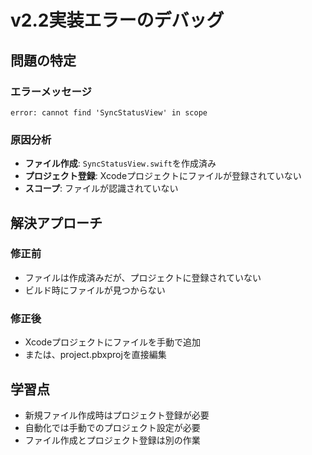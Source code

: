 # v2.2実装エラーのデバッグ

## 問題の特定

### エラーメッセージ
```
error: cannot find 'SyncStatusView' in scope
```

### 原因分析
- **ファイル作成**: `SyncStatusView.swift`を作成済み
- **プロジェクト登録**: Xcodeプロジェクトにファイルが登録されていない
- **スコープ**: ファイルが認識されていない

## 解決アプローチ

### 修正前
- ファイルは作成済みだが、プロジェクトに登録されていない
- ビルド時にファイルが見つからない

### 修正後
- Xcodeプロジェクトにファイルを手動で追加
- または、project.pbxprojを直接編集

## 学習点
- 新規ファイル作成時はプロジェクト登録が必要
- 自動化では手動でのプロジェクト設定が必要
- ファイル作成とプロジェクト登録は別の作業
